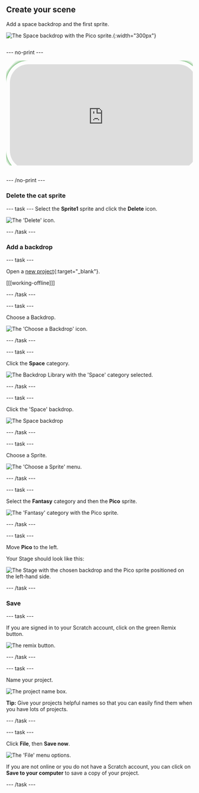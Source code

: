 ## Create your scene

<div style="display: flex; flex-wrap: wrap">
<div style="flex-basis: 200px; flex-grow: 1; margin-right: 15px;">
Add a space backdrop and the first sprite.
</div>
<div>

![The Space backdrop with the Pico sprite.](images/backdrop-step.png){:width="300px"}

</div>
</div>

--- no-print ---

<html>
<div style="position: relative; overflow: hidden; padding-top: 56.25%;">
<iframe style="position: absolute; top: 0; left: 0; right: 0; width: 100%; height: 100%; border: 5px #3fb654; border-radius: 60px; padding: 10px; box-shadow: 0 0 10px green; clip-path: polygon(0% 10%, 5% 0%, 95% 0%, 100% 10%, 100% 90%, 95% 100%, 5% 100%, 0% 90%);" src="https://www.youtube.com/embed/GaoChS1fG3o?rel=0&cc_load_policy=1" allowfullscreen allow="accelerometer; autoplay; clipboard-write; encrypted-media; gyroscope; picture-in-picture; web-share">
</iframe>
</div><br>
</html>

--- /no-print ---

### Delete the cat sprite

--- task ---
Select the **Sprite1** sprite and click the **Delete** icon.

![The 'Delete' icon.](images/delete-sprite.png)

--- /task ---

### Add a backdrop

--- task ---

Open a [new project](https://scratch.mit.edu/projects/582213331/editor){:target="_blank"}.

[[[working-offline]]]

--- /task ---

--- task ---

Choose a Backdrop.

![The 'Choose a Backdrop' icon.](images/choose_a_backdrop.png)

--- /task ---

--- task ---

Click the **Space** category.

![The Backdrop Library with the 'Space' category selected.](images/space-backdrops.png)

--- /task ---

--- task ---

Click the 'Space' backdrop.

![The Space backdrop](images/space_backdrop.png)

--- /task ---

--- task ---

Choose a Sprite.

![The 'Choose a Sprite' menu.](images/menu_choose_sprite.png)

--- /task ---

--- task ---

Select the **Fantasy** category and then the **Pico** sprite.

![The 'Fantasy' category with the Pico sprite.](images/fantasy-pico.png)

--- /task ---

--- task ---

Move **Pico** to the left. 

Your Stage should look like this:

![The Stage with the chosen backdrop and the Pico sprite positioned on the left-hand side.](images/pico-on-stage.png)

--- /task ---

### Save

--- task ---

If you are signed in to your Scratch account, click on the green Remix button.

![The remix button.](images/remix-button.png)

--- /task ---

--- task ---

Name your project.

![The project name box.](images/project-name.png)

**Tip:** Give your projects helpful names so that you can easily find them when you have lots of projects. 

--- /task ---

--- task ---

Click **File**, then **Save now**.

![The 'File' menu options.](images/file-menu.png)

If you are not online or you do not have a Scratch account, you can click on **Save to your computer** to save a copy of your project.

--- /task ---